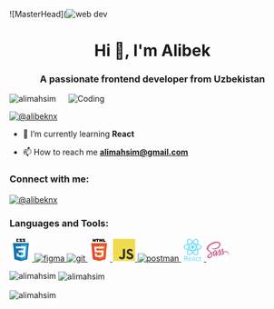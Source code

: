 ![MasterHead](![web dev](https://github.com/alimahsim/alimahsim/assets/87475616/c191e85a-09fe-4320-94d7-7a8dc3536cd9)
<h1 align="center">Hi 👋, I'm Alibek</h1>
<h3 align="center">A passionate frontend developer from Uzbekistan</h3>
<img align="right" alt="Coding" width="400" src="https://user-images.githubusercontent.com/74038190/229223263-cf2e4b07-2615-4f87-9c38-e37600f8381a.gif">


<p align="left"> <img src="https://komarev.com/ghpvc/?username=alimahsim&label=Profile%20views&color=0e75b6&style=flat" alt="alimahsim" /> </p>

<p align="left"> <a href="https://twitter.com/@alibeknx" target="blank"><img src="https://img.shields.io/twitter/follow/@alibeknx?logo=twitter&style=for-the-badge" alt="@alibeknx" /></a> </p>

- 🌱 I’m currently learning **React**

- 📫 How to reach me **alimahsim@gmail.com**

<h3 align="left">Connect with me:</h3>
<p align="left">
<a href="https://twitter.com/@alibeknx" target="blank"><img align="center" src="https://raw.githubusercontent.com/rahuldkjain/github-profile-readme-generator/master/src/images/icons/Social/twitter.svg" alt="@alibeknx" height="30" width="40" /></a>
</p>

<h3 align="left">Languages and Tools:</h3>
<p align="left"> <a href="https://www.w3schools.com/css/" target="_blank" rel="noreferrer"> <img src="https://raw.githubusercontent.com/devicons/devicon/master/icons/css3/css3-original-wordmark.svg" alt="css3" width="40" height="40"/> </a> <a href="https://www.figma.com/" target="_blank" rel="noreferrer"> <img src="https://www.vectorlogo.zone/logos/figma/figma-icon.svg" alt="figma" width="40" height="40"/> </a> <a href="https://git-scm.com/" target="_blank" rel="noreferrer"> <img src="https://www.vectorlogo.zone/logos/git-scm/git-scm-icon.svg" alt="git" width="40" height="40"/> </a> <a href="https://www.w3.org/html/" target="_blank" rel="noreferrer"> <img src="https://raw.githubusercontent.com/devicons/devicon/master/icons/html5/html5-original-wordmark.svg" alt="html5" width="40" height="40"/> </a> <a href="https://developer.mozilla.org/en-US/docs/Web/JavaScript" target="_blank" rel="noreferrer"> <img src="https://raw.githubusercontent.com/devicons/devicon/master/icons/javascript/javascript-original.svg" alt="javascript" width="40" height="40"/> </a> <a href="https://postman.com" target="_blank" rel="noreferrer"> <img src="https://www.vectorlogo.zone/logos/getpostman/getpostman-icon.svg" alt="postman" width="40" height="40"/> </a> <a href="https://reactjs.org/" target="_blank" rel="noreferrer"> <img src="https://raw.githubusercontent.com/devicons/devicon/master/icons/react/react-original-wordmark.svg" alt="react" width="40" height="40"/> </a> <a href="https://sass-lang.com" target="_blank" rel="noreferrer"> <img src="https://raw.githubusercontent.com/devicons/devicon/master/icons/sass/sass-original.svg" alt="sass" width="40" height="40"/> </a> </p>

<p><img align="left" src="https://github-readme-stats.vercel.app/api/top-langs?username=alimahsim&show_icons=true&locale=en&layout=compact" alt="alimahsim" /></p>

<p>&nbsp;<img align="center" src="https://github-readme-stats.vercel.app/api?username=alimahsim&show_icons=true&locale=en" alt="alimahsim" /></p>

<p><img align="center" src="https://github-readme-streak-stats.herokuapp.com/?user=alimahsim&" alt="alimahsim" /></p>

